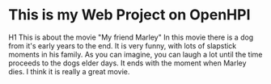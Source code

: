 # This is my Web Project on OpenHPI
H1 This is about the movie "My friend Marley"
In this movie there is a dog from it's early years to the end. It is very funny, with lots of slapstick moments in his family. As you can imagine, you can laugh a lot until the time proceeds to the dogs elder days. It ends with the moment when Marley dies. I think it is really a great movie.
